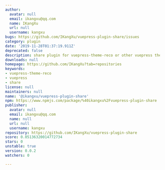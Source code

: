 ```yaml
---
author:
  avatar: null
  email: ikangxu@qq.com
  name: IKangXu
  url: null
  username: kangxu
bugs: https://github.com/IKangXu/vuepress-plugin-share/issues
category: plugin
date: '2019-11-28T01:37:19.911Z'
deprecated: false
description: share plugin for vuepress-theme-reco or other vuepress theme
downloads: null
homepage: https://github.com/IKangXu?tab=repositories
keywords:
- vuepress-theme-reco
- vuepress
- share
license: null
maintainers: null
name: '@ikangxu/vuepress-plugin-share'
npm: https://www.npmjs.com/package/%40ikangxu%2Fvuepress-plugin-share
publisher:
  avatar: null
  email: ikangxu@qq.com
  name: null
  url: null
  username: kangxu
repository: https://github.com/IKangXu/vuepress-plugin-share
score: 0.05136320014772734
stars: 0
unstable: true
version: 0.0.2
watchers: 0

---
```


